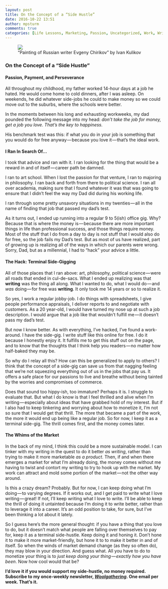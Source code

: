 ```yaml
---
layout: post
title: On the Concept of a “Side Hustle”
date: 2016-10-22 13:51
author: mpsturm
comments: true
categories: [Life Lessons, Marketing, Passion, Uncategorized, Work, Writing]
---
```



<figure class="wp-caption">

<img src="https://mikesturmblog.files.wordpress.com/2016/10/4c3ef-1ewjjfi83r7pijgblbudk4q.png">

<figcaption class="wp-caption-text">“Painting of Russian writer Evgeny Chirikov” by Ivan Kulikov</figcaption></figure>

<h3>On the Concept of a “Side Hustle”</h3>
<h4>Passion, Payment, and Perseverance</h4>
<p>All throughout my childhood, my father worked 14-hour days at a job he hated. He would come home to cold dinners, after I was asleep. On weekends, he did whatever side-jobs he could to make money so we could move out to the suburbs, where the schools were better.</p>
<p>In the moments between his long and exhausting workweeks, my dad pounded the following message into my head: <em>don’t take the job for money, get a job you love. That’s the key to happiness.</em></p>
<p>His benchmark test was this: if what you do in your job is something that you would do for free anyway — because you love it — that’s the ideal work.</p>
<h4>I Ran In Search Of…</h4>
<p>I took that advice and ran with it. I ran looking for the thing that would be a reward in and of itself — career path be damned.</p>
<p>I ran to art school. When I lost the passion for that venture, I ran to majoring in philosophy. I ran back and forth from there to political science. I ran all over academia, making sure that I found whatever it was that was going to ensure that I didn’t feel the way my Dad did during his working life.</p>
<p>I ran through some pretty unsavory situations in my twenties — all in the name of finding that job that passed my dad’s test.</p>
<p>As it turns out, I ended up running into a regular 9 to 5(ish) office gig. Why? Because that is where the money is — because there are more important things in life than professional success, and those things require money. Most of the stuff that I do from a day to day is not stuff that I would also do for free, so the job fails my Dad’s test. But as most of us have realized, part of growing up is realizing all of the ways in which our parents were wrong. Sorry, Dad, but as a millennial, I had to “hack” your advice a little.</p>
<h4>The Hack: Terminal Side-Gigging</h4>
<p>All of those places that I ran above: art, philosophy, political science — were all roads that ended in cul-de-sacs. What I ended up realizing was that <strong>writing</strong> was the thing all along. What I wanted to do, what I would do — and <em>was</em> doing — for free was <strong>writing</strong>. It only took me 14 years or so to realize it.</p>
<p>So yes, I work a regular jobby-job. I do things with spreadsheets, I give people performance appraisals, I deliver reports to and negotiate with customers. As a 20 year-old, I would have turned my nose up at such a job description. I would argue that a job like that wouldn’t fulfill me — it doesn’t pass my dad’s test.</p>
<p>But now I know better. As with everything, I’ve hacked, I’ve found a work-around. I have the side-gig. I write stuff like this online for free. I do it because I honestly enjoy it. It fulfills me to get this stuff out on the page, and to know that the thoughts that I think help you readers — no matter how half-baked they may be.</p>
<p>So why do I relay all this? How can this be generalized to apply to others? I think that the concept of a side-gig can save us from that nagging feeling that we’re not squeezing everything out of us in the jobs that pay us. It offers a safe place for our passions to live and breathe without being tainted by the worries and compromises of commerce.</p>
<p>Does that sound too hippy-ish, too immature? Perhaps it is. I struggle to evaluate that. But what I do know is that I feel thrilled and alive when I’m writing — especially about ideas that have grabbed hold of my interest. But if I also had to keep tinkering and worrying about how to monetize it, I’m not so sure that I would get that thrill. The more that became a part of the work, the more it would end up being like a regular job. So for now, I keep it as a terminal side-gig. The thrill comes first, and the money comes later.</p>
<h4>The Whims of the Market</h4>
<p>In the back of my mind, I think this could be a more sustainable model. I can tinker with my writing in the quest to do it better <em>as writing</em>, rather than trying to make it more marketable <em>as a product</em>. Then, if and when there emerges a market for what I’m already doing, the money comes without me having to twist and contort my writing to try to hook up with the market. My work can attract and mold some portion of the market — not the other way around.</p>
<p>Is this a crazy dream? Probably. But for now, I can keep doing what I’m doing — to varying degrees. If it works out, and I get paid to write what I love writing — great! If not, I’ll keep writing what I love to write. I’ll be able to keep the thrill of doing it untainted because I’m doing it to write better, rather than to leverage it into a career. It’s an odd position to take, for sure, but I’ve been thinking a lot about it lately.</p>
<p>So I guess here’s the more general thought: if you have a thing that you love to do, but it doesn’t match what people are falling over themselves to pay for, keep it as a terminal side-hustle. Keep doing it and honing it. Don’t hone it to make it more market-friendly, but hone it to to make it better in and of itself. So when the winds of market demand change (as they so often do), they may blow in your direction. And guess what. All you have to do to monetize your thing is to <em>just keep doing your thing — exactly how you have been</em>. Now how cool would that be?</p>
<p><strong>I’d love it if you would support my side-hustle, no money required. Subscribe to my once-weekly newsletter, </strong><a href="http://tinyletter.com/mike_sturm" target="_blank"><strong><em>Woolgathering</em></strong></a><strong>. One email per week. That’s it.</strong></p>


